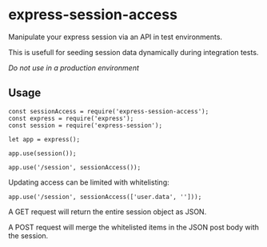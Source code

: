 # express-session-access
Manipulate your express session via an API in test environments.

This is usefull for seeding session data dynamically during integration tests.

*Do not use in a production environment*

## Usage


```
const sessionAccess = require('express-session-access');
const express = require('express');
const session = require('express-session');

let app = express();

app.use(session());

app.use('/session', sessionAccess());
```

Updating access can be limited with whitelisting:

```
app.use('/session', sessionAccess(['user.data', '']));
```

A GET request will return the entire session object as JSON.

A POST request will merge the whitelisted items in the JSON post body with the session.
